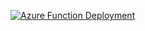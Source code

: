 [![Azure Function Deployment](https://github.com/vermavarun/Azure/actions/workflows/functions.yml/badge.svg)](https://github.com/vermavarun/Azure/actions/workflows/functions.yml)
